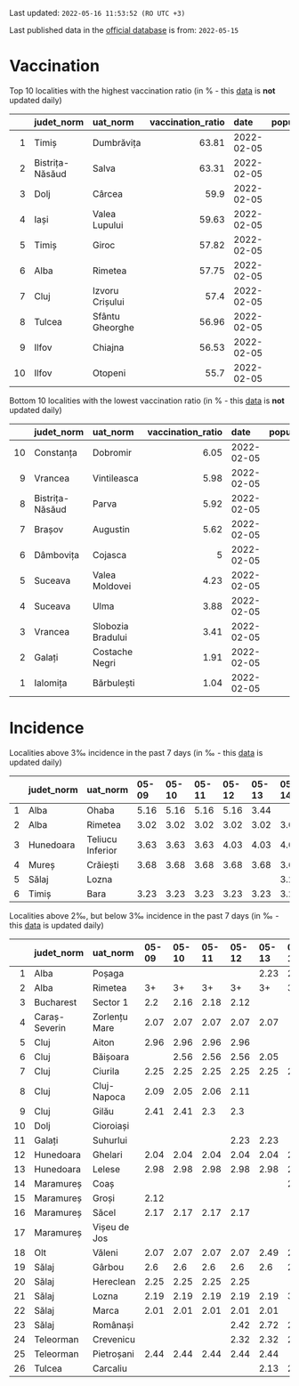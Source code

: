 Last updated: `2022-05-16 11:53:52 (RO UTC +3)`  
  
Last published data in the [official database](https://data.gov.ro/dataset/transparenta-covid) is from: `2022-05-15`
  
# Vaccination  
Top 10 localities with the highest vaccination ratio (in % - this [data](https://vaccinare-covid.gov.ro/situatia-vaccinarii-in-romania/) is **not** updated daily)  
  
|    | judet_norm      | uat_norm        |   vaccination_ratio | date       |   population |   dose_1 |
|---:|:----------------|:----------------|--------------------:|:-----------|-------------:|---------:|
|  1 | Timiș           | Dumbrăvița      |               63.81 | 2022-02-05 |        14668 |     9360 |
|  2 | Bistrița-Năsăud | Salva           |               63.31 | 2022-02-05 |         2753 |     1743 |
|  3 | Dolj            | Cârcea          |               59.9  | 2022-02-05 |         2838 |     1700 |
|  4 | Iași            | Valea Lupului   |               59.63 | 2022-02-05 |        10086 |     6014 |
|  5 | Timiș           | Giroc           |               57.82 | 2022-02-05 |        17954 |    10381 |
|  6 | Alba            | Rimetea         |               57.75 | 2022-02-05 |         1013 |      585 |
|  7 | Cluj            | Izvoru Crișului |               57.4  | 2022-02-05 |         1479 |      849 |
|  8 | Tulcea          | Sfântu Gheorghe |               56.96 | 2022-02-05 |          783 |      446 |
|  9 | Ilfov           | Chiajna         |               56.53 | 2022-02-05 |        28196 |    15939 |
| 10 | Ilfov           | Otopeni         |               55.7  | 2022-02-05 |        18314 |    10201 |
  
Bottom 10 localities with the lowest vaccination ratio (in % - this [data](https://vaccinare-covid.gov.ro/situatia-vaccinarii-in-romania/) is **not** updated daily)  
  
|    | judet_norm      | uat_norm          |   vaccination_ratio | date       |   population |   dose_1 |
|---:|:----------------|:------------------|--------------------:|:-----------|-------------:|---------:|
| 10 | Constanța       | Dobromir          |                6.05 | 2022-02-05 |         3702 |      224 |
|  9 | Vrancea         | Vintileasca       |                5.98 | 2022-02-05 |         1940 |      116 |
|  8 | Bistrița-Năsăud | Parva             |                5.92 | 2022-02-05 |         2585 |      153 |
|  7 | Brașov          | Augustin          |                5.62 | 2022-02-05 |         2116 |      119 |
|  6 | Dâmbovița       | Cojasca           |                5    | 2022-02-05 |         8975 |      449 |
|  5 | Suceava         | Valea Moldovei    |                4.23 | 2022-02-05 |         4680 |      198 |
|  4 | Suceava         | Ulma              |                3.88 | 2022-02-05 |         2242 |       87 |
|  3 | Vrancea         | Slobozia Bradului |                3.41 | 2022-02-05 |         8807 |      300 |
|  2 | Galați          | Costache Negri    |                1.91 | 2022-02-05 |         2727 |       52 |
|  1 | Ialomița        | Bărbulești        |                1.04 | 2022-02-05 |         7599 |       79 |
  
# Incidence  
Localities above 3‰ incidence in the past 7 days (in ‰ - this [data](https://data.gov.ro/dataset/transparenta-covid) is updated daily)  
  
|    | judet_norm   | uat_norm         | 05-09   | 05-10   | 05-11   | 05-12   | 05-13   | 05-14   | 05-15   |
|---:|:-------------|:-----------------|:--------|:--------|:--------|:--------|:--------|:--------|:--------|
|  1 | Alba         | Ohaba            | 5.16    | 5.16    | 5.16    | 5.16    | 3.44    |         |         |
|  2 | Alba         | Rimetea          | 3.02    | 3.02    | 3.02    | 3.02    | 3.02    | 3.02    |         |
|  3 | Hunedoara    | Teliucu Inferior | 3.63    | 3.63    | 3.63    | 4.03    | 4.03    | 4.03    | 3.63    |
|  4 | Mureș        | Crăiești         | 3.68    | 3.68    | 3.68    | 3.68    | 3.68    | 3.68    | 3.69    |
|  5 | Sălaj        | Lozna            |         |         |         |         |         | 3.28    | 3.28    |
|  6 | Timiș        | Bara             | 3.23    | 3.23    | 3.23    | 3.23    | 3.23    | 3.23    | 3.23    |
  
Localities above 2‰, but below 3‰ incidence in the past 7 days (in ‰ - this [data](https://data.gov.ro/dataset/transparenta-covid) is updated daily)  
  
|    | judet_norm    | uat_norm      | 05-09   | 05-10   | 05-11   | 05-12   | 05-13   | 05-14   | 05-15   |
|---:|:--------------|:--------------|:--------|:--------|:--------|:--------|:--------|:--------|:--------|
|  1 | Alba          | Poșaga        |         |         |         |         | 2.23    | 2.23    | 2.24    |
|  2 | Alba          | Rimetea       | 3+      | 3+      | 3+      | 3+      | 3+      | 3+      | 2.02    |
|  3 | Bucharest     | Sector 1      | 2.2     | 2.16    | 2.18    | 2.12    |         |         |         |
|  4 | Caraș-Severin | Zorlențu Mare | 2.07    | 2.07    | 2.07    | 2.07    | 2.07    |         |         |
|  5 | Cluj          | Aiton         | 2.96    | 2.96    | 2.96    | 2.96    |         |         |         |
|  6 | Cluj          | Băișoara      |         | 2.56    | 2.56    | 2.56    | 2.05    |         |         |
|  7 | Cluj          | Ciurila       | 2.25    | 2.25    | 2.25    | 2.25    | 2.25    | 2.25    | 2.24    |
|  8 | Cluj          | Cluj-Napoca   | 2.09    | 2.05    | 2.06    | 2.11    |         |         |         |
|  9 | Cluj          | Gilău         | 2.41    | 2.41    | 2.3     | 2.3     |         |         |         |
| 10 | Dolj          | Cioroiași     |         |         |         |         |         |         | 2.18    |
| 11 | Galați        | Suhurlui      |         |         |         | 2.23    | 2.23    |         |         |
| 12 | Hunedoara     | Ghelari       | 2.04    | 2.04    | 2.04    | 2.04    | 2.04    | 2.04    | 2.03    |
| 13 | Hunedoara     | Lelese        | 2.98    | 2.98    | 2.98    | 2.98    | 2.98    | 2.98    | 2.99    |
| 14 | Maramureș     | Coaș          |         |         |         |         |         | 2.09    | 2.09    |
| 15 | Maramureș     | Groși         | 2.12    |         |         |         |         |         |         |
| 16 | Maramureș     | Săcel         | 2.17    | 2.17    | 2.17    | 2.17    |         |         |         |
| 17 | Maramureș     | Vișeu de Jos  |         |         |         |         |         |         | 2.01    |
| 18 | Olt           | Văleni        | 2.07    | 2.07    | 2.07    | 2.07    | 2.49    | 2.07    | 2.07    |
| 19 | Sălaj         | Gârbou        | 2.6     | 2.6     | 2.6     | 2.6     | 2.6     | 2.08    |         |
| 20 | Sălaj         | Hereclean     | 2.25    | 2.25    | 2.25    | 2.25    |         |         | 2.0     |
| 21 | Sălaj         | Lozna         | 2.19    | 2.19    | 2.19    | 2.19    | 2.19    | 3+      | 3+      |
| 22 | Sălaj         | Marca         | 2.01    | 2.01    | 2.01    | 2.01    | 2.01    |         |         |
| 23 | Sălaj         | Românași      |         |         |         | 2.42    | 2.72    | 2.72    | 2.42    |
| 24 | Teleorman     | Crevenicu     |         |         |         | 2.32    | 2.32    | 2.32    | 2.32    |
| 25 | Teleorman     | Pietroșani    | 2.44    | 2.44    | 2.44    | 2.44    | 2.44    |         |         |
| 26 | Tulcea        | Carcaliu      |         |         |         |         | 2.13    | 2.13    |         |